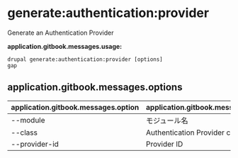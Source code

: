 # generate:authentication:provider
Generate an Authentication Provider

**application.gitbook.messages.usage:**
```
drupal generate:authentication:provider [options]
gap
```

## application.gitbook.messages.options
application.gitbook.messages.option | application.gitbook.messages.details
-------|-------------
--module | モジュール名
--class | Authentication Provider class
--provider-id | Provider ID
